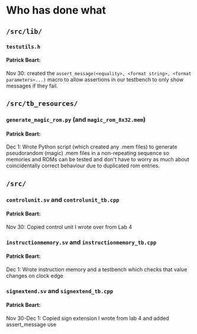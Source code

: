 # Who has done what
## `/src/lib/`
### `testutils.h`
#### Patrick Beart:
Nov 30: created the `assert_message(<equality>, <format string>, <format parameters>...)` macro to allow assertions in our testbench to only show messages if they fail.
## `/src/tb_resources/`
### `generate_magic_rom.py` (and `magic_rom_8x32.mem`)
#### Patrick Beart:
Dec 1: Wrote Python script (which created any .mem files) to generate pseudorandom (magic) .mem files in a non-repeating sequence so memories and ROMs can be tested and don't have to worry as much about coincidentally correct behaviour due to duplicated rom entries.
## `/src/`
### `controlunit.sv` and `controlunit_tb.cpp`
#### Patrick Beart:
Nov 30: Copied control unit I wrote over from Lab 4
### `instructionmemory.sv` and `instructionmemory_tb.cpp`
#### Patrick Beart:
Dec 1: Wrote instruction memory and a testbench which checks that value changes on clock edge

### `signextend.sv` and `signextend_tb.cpp`
#### Patrick Beart:
Nov 30-Dec 1: Copied sign extension I wrote from lab 4 and added assert_message use
